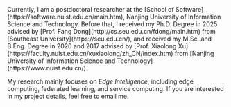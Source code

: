 <div class="intro-justified-text" markdown="1">
Currently, I am a postdoctoral researcher at the [School of Software](https://software.nuist.edu.cn/main.htm), Nanjing University of Information Science and Technology. Before that, I received my Ph.D. Degree in 2025 advised by [Prof. Fang Dong](http://cs.seu.edu.cn/fdong/main.htm) from [Southeast University](https://seu.edu.cn/), and received my M.Sc. and B.Eng. Degree in 2020 and 2017 advised by [Prof. Xiaolong Xu](https://faculty.nuist.edu.cn/xuxiaolong/zh_CN/index.htm) from [Nanjing University of Information Science and Technology](https://www.nuist.edu.cn/).

My research mainly focuses on *Edge Intelligence*, including edge computing, federated learning, and service computing. If you are interested in my project details, feel free to email me.
</div>
